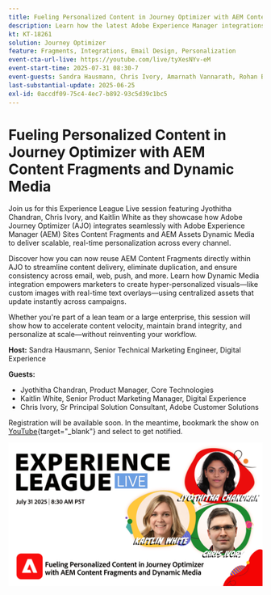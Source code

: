 ```yaml
---
title: Fueling Personalized Content in Journey Optimizer with AEM Content Fragments and Dynamic Media
description: Learn how the latest Adobe Experience Manager integrations in Adobe Journey Optimizer can help make content delivery more efficient and effective
kt: KT-18261
solution: Journey Optimizer
feature: Fragments, Integrations, Email Design, Personalization
event-cta-url-live: https://youtube.com/live/tyXesNYv-eM
event-start-time: 2025-07-31 08:30-7
event-guests: Sandra Hausmann, Chris Ivory, Amarnath Vannarath, Rohan Bhatt
last-substantial-update: 2025-06-25
exl-id: 0accdf09-75c4-4ec7-b892-93c5d39c1bc5
---
```

# Fueling Personalized Content in Journey Optimizer with AEM Content Fragments and Dynamic Media

Join us for this Experience League Live session featuring Jyothitha Chandran, Chris Ivory, and Kaitlin White as they showcase how Adobe Journey Optimizer (AJO) integrates seamlessly with Adobe Experience Manager (AEM) Sites Content Fragments and AEM Assets Dynamic Media to deliver scalable, real-time personalization across every channel.   

Discover how you can now reuse AEM Content Fragments directly within AJO to streamline content delivery, eliminate duplication, and ensure consistency across email, web, push, and more. Learn how Dynamic Media integration empowers marketers to create hyper-personalized visuals—like custom images with real-time text overlays—using centralized assets that update instantly across campaigns.   

Whether you're part of a lean team or a large enterprise, this session will show how to accelerate content velocity, maintain brand integrity, and personalize at scale—without reinventing your workflow.

**Host:**
Sandra Hausmann, Senior Technical Marketing Engineer, Digital Experience

**Guests:** 

* Jyothitha Chandran, Product Manager, Core Technologies
* Kaitlin White, Senior Product Marketing Manager, Digital Experience
* Chris Ivory, Sr Principal Solution Consultant,  Adobe Customer Solutions

Registration will be available soon. In the meantime, bookmark the show on [YouTube](https://www.youtube.com/live/VUysRFpD40Q){target="_blank"} and select to get notified.

[![Web Banner](/help/experience-league-live/episodes/assets/WebBanner-31July2025.png)](https://www.youtube.com/live/VUysRFpD40Q)
